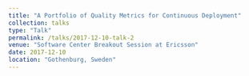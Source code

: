 ```yaml
---
title: "A Portfolio of Quality Metrics for Continuous Deployment"
collection: talks
type: "Talk"
permalink: /talks/2017-12-10-talk-2
venue: "Software Center Breakout Session at Ericsson"
date: 2017-12-10
location: "Gothenburg, Sweden"
---
```


